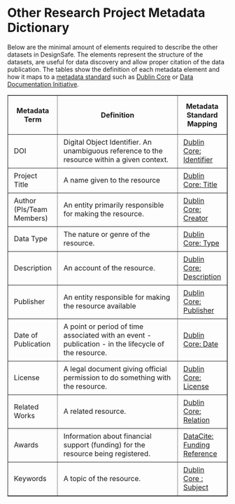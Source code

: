 # Other Research Project Metadata Dictionary

Below are the minimal amount of elements required to describe the other datasets in DesignSafe. The elements represent the structure of the datasets, are useful for data discovery and allow proper citation of the data publication. The tables show the definition of each metadata element and how it maps to a <a href="https://en.wikipedia.org/wiki/Metadata_standard" target="_blank">metadata standard</a> such as <a href="https://dublincore.org/specifications/dublin-core/dcmi-terms/#contributor" target="_blank">Dublin Core</a> or <a href="https://ddialliance.org/Specification/DDI-Lifecycle/3.2/XMLSchema/FieldLevelDocumentation/" target="_blank">Data Documentation Initiative</a>.

<table border="1" cellpadding="0">
	<tbody>
		<tr>
			<th width="20%">
			<p style="margin: 0px; padding: 10px 5px;">Metadata Term</p>
			</th>
			<th width="60%">
			<p style="margin: 0px; padding: 10px 5px;">Definition</p>
			</th>
			<th width="20%">
			<p style="margin: 0px; padding: 10px 5px;">Metadata Standard Mapping</p>
			</th>
		</tr>
		<tr>
			<td>
			<p style="margin: 0px; padding: 5px;">DOI</p>
			</td>
			<td>
			<p style="margin: 0px; padding: 5px;">Digital Object Identifier. An unambiguous reference to the resource within a given context.</p>
			</td>
			<td>
			<p style="margin: 0px; padding: 5px;"><a href="https://www.dublincore.org/specifications/dublin-core/dcmi-terms/#http://purl.org/dc/terms/identifier" target="_blank">Dublin Core: Identifier</a></p>
			</td>
		</tr>
		<tr>
			<td>
			<p style="margin: 0px; padding: 5px;">Project Title</p>
			</td>
			<td>
			<p style="margin: 0px; padding: 5px;">A name given to the resource</p>
			</td>
			<td>
			<p style="margin: 0px; padding: 5px;"><a href="https://www.dublincore.org/specifications/dublin-core/dcmi-terms/#http://purl.org/dc/terms/title" target="_blank">Dublin Core: Title</a></p>
			</td>
		</tr>
		<tr>
			<td>
			<p style="margin: 0px; padding: 5px;">Author (PIs/Team Members)</p>
			</td>
			<td>
			<p style="margin: 0px; padding: 5px;">An entity primarily responsible for making the resource.</p>
			</td>
			<td>
			<p style="margin: 0px; padding: 5px;"><a href="https://www.dublincore.org/specifications/dublin-core/dcmi-terms/#http://purl.org/dc/elements/1.1/creator" target="_blank">Dublin Core: Creator</a></p>
			</td>
		</tr>
		<tr>
			<td>
			<p style="margin: 0px; padding: 5px;">Data Type</p>
			</td>
			<td>
			<p style="margin: 0px; padding: 5px;">The nature or genre of the resource.</p>
			</td>
			<td>
			<p style="margin: 0px; padding: 5px;"><a href="https://www.dublincore.org/specifications/dublin-core/dcmi-terms/#http://purl.org/dc/elements/1.1/type" target="_blank">Dublin Core: Type</a></p>
			</td>
		</tr>
		<tr>
			<td>
			<p style="margin: 0px; padding: 5px;">Description</p>
			</td>
			<td>
			<p style="margin: 0px; padding: 5px;">An account of the resource.</p>
			</td>
			<td>
			<p style="margin: 0px; padding: 5px;"><a href="https://www.dublincore.org/specifications/dublin-core/dcmi-terms/#http://purl.org/dc/terms/description" target="_blank">Dublin Core: Description</a></p>
			</td>
		</tr>
		<tr>
			<td>
			<p style="margin: 0px; padding: 5px;">Publisher</p>
			</td>
			<td>
			<p style="margin: 0px; padding: 5px;">An entity responsible for making the resource available</p>
			</td>
			<td>
			<p style="margin: 0px; padding: 5px;"><a href="https://www.dublincore.org/specifications/dublin-core/dcmi-terms/#http://purl.org/dc/terms/publisher" target="_blank">Dublin Core: Publisher</a></p>
			</td>
		</tr>
		<tr>
			<td>
			<p style="margin: 0px; padding: 5px;">Date of Publication</p>
			</td>
			<td>
			<p style="margin: 0px; padding: 5px;">A point or period of time associated with an event - publication - in the lifecycle of the resource.</p>
			</td>
			<td>
			<p style="margin: 0px; padding: 5px;"><a href="https://www.dublincore.org/specifications/dublin-core/dcmi-terms/#http://purl.org/dc/terms/date" target="_blank">Dublin Core: Date</a></p>
			</td>
		</tr>
		<tr>
			<td>
			<p style="margin: 0px; padding: 5px;">License</p>
			</td>
			<td>
			<p style="margin: 0px; padding: 5px;">A legal document giving official permission to do something with the resource.</p>
			</td>
			<td>
			<p style="margin: 0px; padding: 5px;"><a href="https://www.dublincore.org/specifications/dublin-core/dcmi-terms/#http://purl.org/dc/terms/license" target="_blank">Dublin Core: License</a></p>
			</td>
		</tr>
		<tr>
			<td>
			<p style="margin: 0px; padding: 5px;">Related Works</p>
			</td>
			<td>
			<p style="margin: 0px; padding: 5px;">A related resource.</p>
			</td>
			<td>
			<p style="margin: 0px; padding: 5px;"><a href="https://www.dublincore.org/specifications/dublin-core/dcmi-terms/#http://purl.org/dc/terms/relation" target="_blank">Dublin Core: Relation</a></p>
			</td>
		</tr>
		<tr>
			<td>
			<p style="margin: 0px; padding: 5px;">Awards</p>
			</td>
			<td>
			<p style="margin: 0px; padding: 5px;">Information about financial support (funding) for the resource being registered.</p>
			</td>
			<td>
			<p style="margin: 0px; padding: 5px;"><a href="https://schema.datacite.org/meta/kernel-4.3/doc/DataCite-MetadataKernel_v4.3.pdf" target="_blank">DataCite: Funding Reference</a></p>
			</td>
		</tr>
		<tr>
			<td>
			<p style="margin: 0px; padding: 5px;">Keywords</p>
			</td>
			<td>
			<p style="margin: 0px; padding: 5px;">A topic of the resource.</p>
			</td>
			<td>
			<p style="margin: 0px; padding: 5px;"><a href="https://www.dublincore.org/specifications/dublin-core/dcmi-terms/#http://purl.org/dc/terms/subject" target="_blank">Dublin Core : Subject</a></p>
			</td>
		</tr>
	</tbody>
</table>

